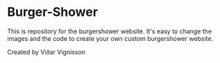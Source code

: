 ﻿# Burger-Shower

This is repository for the burgershower website. It's easy to change the images and the code to create your own custom burgershower website.

Created by Viðar Vignisson
